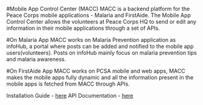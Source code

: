 #Mobile App Control Center (MACC)
MACC is a backend platform for the Peace Corps mobile applications - Malaria and FirstAide. The Mobile App Control Center allows the volunteers at Peace Corps HQ to send or edit any information in their mobile applications through a set of APIs.

#On Malaria App
MACC works on Malaria Prevention application as infoHub, a portal where posts can be added and notified to the mobile app users(volunteers). Posts on infoHub mainly focus on malaria prevention tips and malaria awareness.

#On FirstAide App
MACC works on PCSA mobile and web apps, MACC makes the mobile apps fully dynamic and all the information present in the mobile apps is fetched from MACC through APIs.


Installation Guide - [here](https://github.com/systers/macc/blob/develop/docs/Installation%20Guide.md)
API Documentation -  [here](https://docs.google.com/document/d/1uQ42HQGIEOWoD-PtRRGoKLN15S-EhEkWgsIxiceNMGI/edit?usp=sharing)
